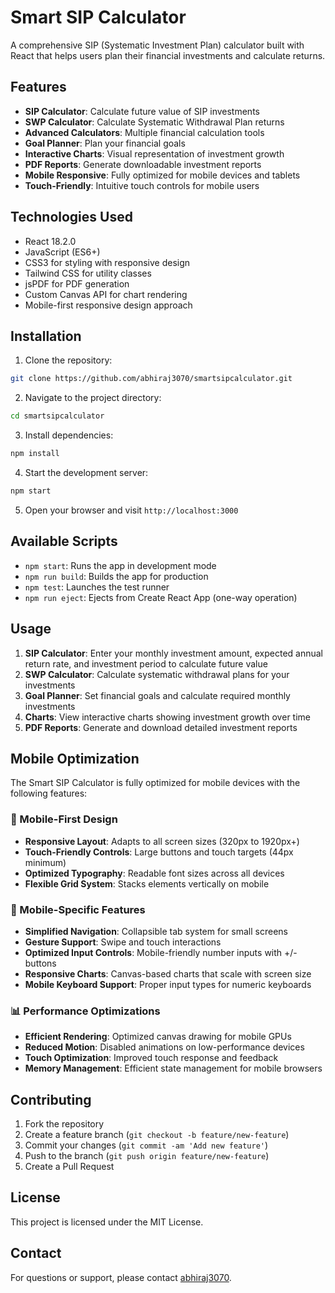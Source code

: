 # Smart SIP Calculator

A comprehensive SIP (Systematic Investment Plan) calculator built with React that helps users plan their financial investments and calculate returns.

## Features

- **SIP Calculator**: Calculate future value of SIP investments
- **SWP Calculator**: Calculate Systematic Withdrawal Plan returns
- **Advanced Calculators**: Multiple financial calculation tools
- **Goal Planner**: Plan your financial goals
- **Interactive Charts**: Visual representation of investment growth
- **PDF Reports**: Generate downloadable investment reports
- **Mobile Responsive**: Fully optimized for mobile devices and tablets
- **Touch-Friendly**: Intuitive touch controls for mobile users

## Technologies Used

- React 18.2.0
- JavaScript (ES6+)
- CSS3 for styling with responsive design
- Tailwind CSS for utility classes
- jsPDF for PDF generation
- Custom Canvas API for chart rendering
- Mobile-first responsive design approach

## Installation

1. Clone the repository:
```bash
git clone https://github.com/abhiraj3070/smartsipcalculator.git
```

2. Navigate to the project directory:
```bash
cd smartsipcalculator
```

3. Install dependencies:
```bash
npm install
```

4. Start the development server:
```bash
npm start
```

5. Open your browser and visit `http://localhost:3000`

## Available Scripts

- `npm start`: Runs the app in development mode
- `npm run build`: Builds the app for production
- `npm test`: Launches the test runner
- `npm run eject`: Ejects from Create React App (one-way operation)

## Usage

1. **SIP Calculator**: Enter your monthly investment amount, expected annual return rate, and investment period to calculate future value
2. **SWP Calculator**: Calculate systematic withdrawal plans for your investments
3. **Goal Planner**: Set financial goals and calculate required monthly investments
4. **Charts**: View interactive charts showing investment growth over time
5. **PDF Reports**: Generate and download detailed investment reports

## Mobile Optimization

The Smart SIP Calculator is fully optimized for mobile devices with the following features:

### 📱 Mobile-First Design
- **Responsive Layout**: Adapts to all screen sizes (320px to 1920px+)
- **Touch-Friendly Controls**: Large buttons and touch targets (44px minimum)
- **Optimized Typography**: Readable font sizes across all devices
- **Flexible Grid System**: Stacks elements vertically on mobile

### 🎯 Mobile-Specific Features
- **Simplified Navigation**: Collapsible tab system for small screens
- **Gesture Support**: Swipe and touch interactions
- **Optimized Input Controls**: Mobile-friendly number inputs with +/- buttons
- **Responsive Charts**: Canvas-based charts that scale with screen size
- **Mobile Keyboard Support**: Proper input types for numeric keyboards

### 📊 Performance Optimizations
- **Efficient Rendering**: Optimized canvas drawing for mobile GPUs
- **Reduced Motion**: Disabled animations on low-performance devices
- **Touch Optimization**: Improved touch response and feedback
- **Memory Management**: Efficient state management for mobile browsers

## Contributing

1. Fork the repository
2. Create a feature branch (`git checkout -b feature/new-feature`)
3. Commit your changes (`git commit -am 'Add new feature'`)
4. Push to the branch (`git push origin feature/new-feature`)
5. Create a Pull Request

## License

This project is licensed under the MIT License.

## Contact

For questions or support, please contact [abhiraj3070](https://github.com/abhiraj3070).